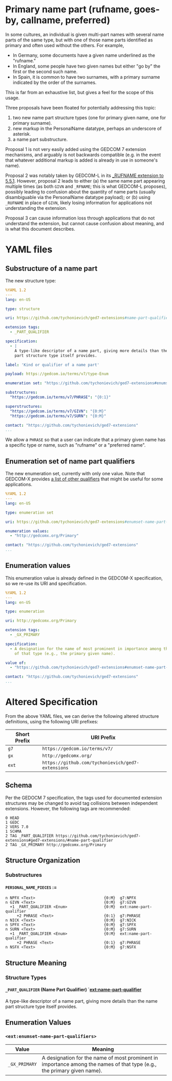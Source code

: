 # Primary name part (rufname, goes-by, callname, preferred)

In some cultures, an individual is given multi-part names with several name parts of the same type,
but with one of those name parts identified as primary and often used without the others. For example,

- In Germany, some documents have a given name underlined as the "rufname."
- In England, some people have two given names but either "go by" the first or the second such name.
- In Spain, it is common to have two surnames, with a primary surname indicated by the order of the surnames.

This is far from an exhaustive list, but gives a feel for the scope of this usage.


Three proposals have been floated for potentially addressing this topic:

1. two new name part structure types (one for primary given name, one for primary surname).
2. new markup in the PersonalName datatype, perhaps an underscore of asterisk.
3. a name part substructure.

Proposal 1 is not very easily added using the GEDCOM 7 extension mechanisms, and arguably is not backwards compatible (e.g. in the event that whatever additional markup is added is already in use in someone's name).

Proposal 2 was notably taken by GEDCOM-L in its [_RUFNAME extension to 5.5.1](https://genealogy.net/GEDCOM/GEDCOM551%20GEDCOM-L%20Addendum-R2.pdf#page=24).
However, proposal 2 leads to either (a) the same name part appearing multiple times (as both `GIVN` and `_RFNAME`; this is what GEDCOM-L proposes), possibly leading to confusion about the quantity of name parts (usually disambiguable via the PersonalName datatype payload);
or (b) using `_RUFNAME` in place of `GIVN`, likely losing information for applications not understanding the extension.

Proposal 3 can cause information loss through applications that do not understand the extension, but cannot cause confusion about meaning, and is what this document describes.

# YAML files

## Substructure of a name part

The new structure type:

```yaml
%YAML 1.2
---
lang: en-US

type: structure

uri: https://github.com/tychonievich/ged7-extensions#name-part-qualifier

extension tags:
  - _PART_QUALIFIER

specification:
  - | 
    A type-like descriptor of a name part, giving more details than the name 
    part structure type itself provides.

label: 'Kind or qualifier of a name part'

payload: https://gedcom.io/terms/v7/type-Enum

enumeration set: "https://github.com/tychonievich/ged7-extensions#enumset-name-part-qualifiers"

substructures:
  "https://gedcom.io/terms/v7/PHRASE": "{0:1}"

superstructures:
  "https://gedcom.io/terms/v7/GIVN": "{0:M}"
  "https://gedcom.io/terms/v7/SURN": "{0:M}"

contact: "https://github.com/tychonievich/ged7-extensions"
...
```

We allow a `PHRASE` so that a user can indicate that a primary given name has a specific type or name, such as "rufname" or a "preferred name".

## Enumeration set of name part qualifiers

The new enumeration set, currently with only one value. Note that GEDCOM-X provides [a list of other qualifiers](https://github.com/FamilySearch/gedcomx/blob/master/specifications/name-part-qualifiers-specification.md) that might be useful for some applications.


```yaml
%YAML 1.2
---
lang: en-US

type: enumeration set

uri: https://github.com/tychonievich/ged7-extensions#enumset-name-part-qualifiers

enumeration values:
  - "http://gedcomx.org/Primary"

contact: "https://github.com/tychonievich/ged7-extensions"
...
```


## Enumeration values

This enumeration value is already defined in the GEDCOM-X specification, so we re-use its URI and specification.


```yaml
%YAML 1.2
---
lang: en-US

type: enumeration

uri: http://gedcomx.org/Primary

extension tags:
  - _GX_PRIMARY

specification:
  - A designation for the name of most prominent in importance among the names
    of that type (e.g., the primary given name).

value of:
  - "https://github.com/tychonievich/ged7-extensions#enumset-name-part-qualifiers"

contact: "https://github.com/tychonievich/ged7-extensions"
...
```

# Altered Specification

From the above YAML files, we can derive the following altered structure definitions,
using the following URI prefixes:

| Short Prefix | URI Prefix |
|--------------|------------|
| `g7`         | `https://gedcom.io/terms/v7/` |
| `gx`         | `http://gedcomx.org/` |
| `ext`        | `https://github.com/tychonievich/ged7-extensions` |

## Schema

Per the GEDOCM 7 specification, the tags used for documented extension structures may be changed to avoid tag collisions between independent extensions. However, the following tags are recommended:

```gedcom
0 HEAD
1 GEDC
2 VERS 7.0
1 SCHMA
2 TAG _PART_QUALIFIER https://github.com/tychonievich/ged7-extensions#ged7-extensions/#name-part-qualifier
2 TAG _GX_PRIMARY http://gedcomx.org/Primary
```

## Structure Organization

### Substructures

#### `PERSONAL_NAME_PIECES` :=

```gedstruct
n NPFX <Text>                              {0:M}  g7:NPFX
n GIVN <Text>                              {0:M}  g7:GIVN
  +1 _PART_QUALIFIER <Enum>                {0:M}  ext:name-part-qualifier
     +2 PHRASE <Text>                      {0:1}  g7:PHRASE
n NICK <Text>                              {0:M}  g7:NICK
n SPFX <Text>                              {0:M}  g7:SPFX
n SURN <Text>                              {0:M}  g7:SURN
  +1 _PART_QUALIFIER <Enum>                {0:M}  ext:name-part-qualifier
     +2 PHRASE <Text>                      {0:1}  g7:PHRASE
n NSFX <Text>                              {0:M}  g7:NSFX
```

## Structure Meaning

### Structure Types

#### `_PART_QUALIFIER` (Name Part Qualifier) `<ext:name-part-qualifier>

A type-like descriptor of a name part, giving more details than the name 
    part structure type itself provides.

## Enumeration Values

### `<ext:enumset-name-part-qualifiers>`

| Value | Meaning |
|-------|---------|
| `_GX_PRIMARY` | A designation for the name of most prominent in importance among the names of that type (e.g., the primary given name). |

